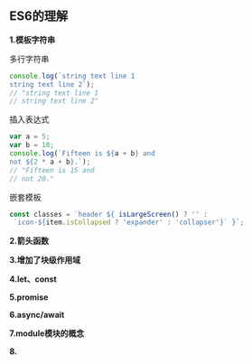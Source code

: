 ## ES6的理解

**1.模板字符串**

多行字符串

```js
console.log(`string text line 1
string text line 2`);
// "string text line 1
// string text line 2"
```

插入表达式

```js
var a = 5;
var b = 10;
console.log(`Fifteen is ${a + b} and
not ${2 * a + b}.`);
// "Fifteen is 15 and
// not 20."
```

嵌套模板

```js
const classes = `header ${ isLargeScreen() ? '' :
 `icon-${item.isCollapsed ? 'expander' : 'collapser'}` }`;
```

**2.箭头函数**

**3.增加了块级作用域**

**4.let、const**

**5.promise**

**6.async/await**

**7.module模块的概念**

**8.**
